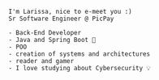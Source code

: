 
    I'm Larissa, nice to e-meet you :)
    Sr Software Engineer @ PicPay
    
    - Back-End Developer
    - Java and Spring Boot 💜
    - POO
    - creation of systems and architectures
    - reader and gamer
    - I love studying about Cybersecurity 💡
